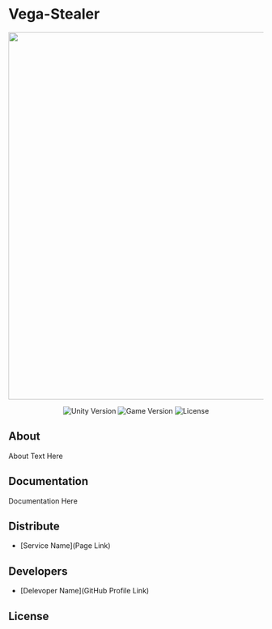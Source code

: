 # Vega-Stealer
<p align="center">
      <img src="https://i.postimg.cc/vBxLMqW1/photo-2023-03-02-23-47-55.jpg" width="726">
</p>

<p align="center">
   <img src="" alt="Unity Version">
   <img src="" alt="Game Version">
   <img src="" alt="License">
</p>

## About

About Text Here

## Documentation

Documentation Here

## Distribute

- [Service Name](Page Link)


## Developers

- [Delevoper Name](GitHub Profile Link)

## License
